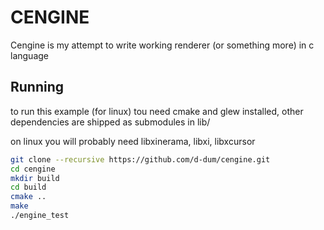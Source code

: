 # CENGINE 
Cengine is my attempt to write working renderer (or something more) in c language

## Running
to run this example (for linux) tou need cmake and glew installed, other dependencies are shipped as submodules in lib/

on linux you will probably need libxinerama, libxi, libxcursor

```` bash
git clone --recursive https://github.com/d-dum/cengine.git
cd cengine
mkdir build
cd build
cmake ..
make
./engine_test
````